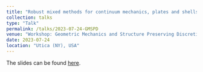 ```yaml
---
title: "Robust mixed methods for continuum mechanics, plates and shells"
collection: talks
type: "Talk"
permalink: /talks/2023-07-24-GMSPD
venue: "Workshop: Geometric Mechanics and Structure Preserving Discretizations of Shell Elasticity"
date: 2023-07-24
location: "Utica (NY), USA"
---
```


The slides can be found [here](http://michaelneunteufel.github.io/files/talks/presentation_utica.pdf).

